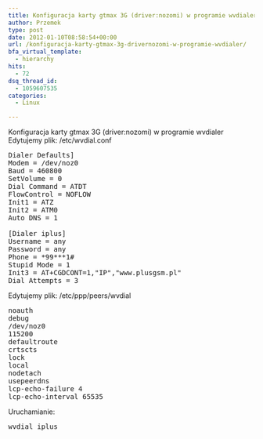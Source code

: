 ```yaml
---
title: Konfiguracja karty gtmax 3G (driver:nozomi) w programie wvdialer
author: Przemek
type: post
date: 2012-01-10T08:58:54+00:00
url: /konfiguracja-karty-gtmax-3g-drivernozomi-w-programie-wvdialer/
bfa_virtual_template:
  - hierarchy
hits:
  - 72
dsq_thread_id:
  - 1059607535
categories:
  - Linux

---
```

<!--more--> Konfiguracja karty gtmax 3G (driver:nozomi) w programie wvdialer Edytujemy plik: /etc/wvdial.conf

<pre class="lang:default decode:true">Dialer Defaults]
Modem = /dev/noz0
Baud = 460800
SetVolume = 0
Dial Command = ATDT
FlowControl = NOFLOW
Init1 = ATZ
Init2 = ATM0
Auto DNS = 1

[Dialer iplus]
Username = any
Password = any
Phone = *99***1#
Stupid Mode = 1
Init3 = AT+CGDCONT=1,"IP","www.plusgsm.pl"
Dial Attempts = 3</pre>

Edytujemy plik: /etc/ppp/peers/wvdial

<pre class="lang:default decode:true">noauth
debug
/dev/noz0
115200
defaultroute
crtscts
lock
local
nodetach
usepeerdns
lcp-echo-failure 4
lcp-echo-interval 65535</pre>

Uruchamianie:

<pre class="lang:default decode:true">wvdial iplus</pre>